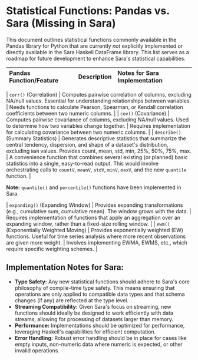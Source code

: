 # Statistical Functions: Pandas vs. Sara (Missing in Sara)

This document outlines statistical functions commonly available in the Pandas library for Python that are currently *not* explicitly implemented or directly available in the Sara Haskell DataFrame library. This list serves as a roadmap for future development to enhance Sara's statistical capabilities.

| Pandas Function/Feature | Description | Notes for Sara Implementation |
| :---------------------- | :---------- | :---------------------------- |

| `corr()` (Correlation)  | Computes pairwise correlation of columns, excluding NA/null values. Essential for understanding relationships between variables. | Needs functions to calculate Pearson, Spearman, or Kendall correlation coefficients between two numeric columns. |
| `cov()` (Covariance)    | Computes pairwise covariance of columns, excluding NA/null values. Used to determine how two variables change together. | Requires implementation for calculating covariance between two numeric columns. |
| `describe()` (Summary Statistics) | Generates descriptive statistics that summarize the central tendency, dispersion, and shape of a dataset's distribution, excluding `NaN` values. Provides count, mean, std, min, 25%, 50%, 75%, max. | A convenience function that combines several existing (or planned) basic statistics into a single, easy-to-read output. This would involve orchestrating calls to `countV`, `meanV`, `stdV`, `minV`, `maxV`, and the new `quantile` function. |

**Note:** `quantile()` and `percentile()` functions have been implemented in Sara.

| `expanding()` (Expanding Window) | Provides expanding transformations (e.g., cumulative sum, cumulative mean). The window grows with the data. | Requires implementation of functions that apply an aggregation over an expanding window, rather than a fixed-size rolling window. |
| `ewm()` (Exponentially Weighted Moving) | Provides exponentially weighted (EW) functions. Useful for time series analysis where more recent observations are given more weight. | Involves implementing EWMA, EWMS, etc., which require specific weighting schemes. |

## Implementation Notes for Sara:

*   **Type Safety:** Any new statistical functions should adhere to Sara's core philosophy of compile-time type safety. This means ensuring that operations are only applied to compatible data types and that schema changes (if any) are reflected at the type level.
*   **Streaming Compatibility:** Given Sara's focus on streaming, new functions should ideally be designed to work efficiently with data streams, allowing for processing of datasets larger than memory.
*   **Performance:** Implementations should be optimized for performance, leveraging Haskell's capabilities for efficient computation.
*   **Error Handling:** Robust error handling should be in place for cases like empty inputs, non-numeric data where numeric is expected, or other invalid operations.
